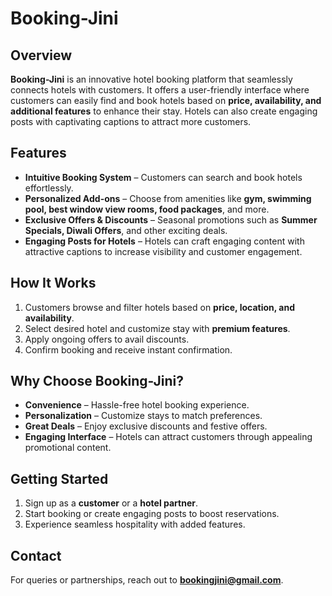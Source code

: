 # Booking-Jini

## Overview
**Booking-Jini** is an innovative hotel booking platform that seamlessly connects hotels with customers. It offers a user-friendly interface where customers can easily find and book hotels based on **price, availability, and additional features** to enhance their stay. Hotels can also create engaging posts with captivating captions to attract more customers.

## Features
- **Intuitive Booking System** – Customers can search and book hotels effortlessly.
- **Personalized Add-ons** – Choose from amenities like **gym, swimming pool, best window view rooms, food packages**, and more.
- **Exclusive Offers & Discounts** – Seasonal promotions such as **Summer Specials, Diwali Offers**, and other exciting deals.
- **Engaging Posts for Hotels** – Hotels can craft engaging content with attractive captions to increase visibility and customer engagement.

## How It Works
1. Customers browse and filter hotels based on **price, location, and availability**.
2. Select desired hotel and customize stay with **premium features**.
3. Apply ongoing offers to avail discounts.
4. Confirm booking and receive instant confirmation.

## Why Choose Booking-Jini?
- **Convenience** – Hassle-free hotel booking experience.
- **Personalization** – Customize stays to match preferences.
- **Great Deals** – Enjoy exclusive discounts and festive offers.
- **Engaging Interface** – Hotels can attract customers through appealing promotional content.

## Getting Started
1. Sign up as a **customer** or a **hotel partner**.
2. Start booking or create engaging posts to boost reservations.
3. Experience seamless hospitality with added features.

## Contact
For queries or partnerships, reach out to **bookingjini@gmail.com**.




